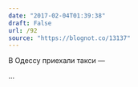 ```yaml
---
date: "2017-02-04T01:39:38"
draft: False
url: /92
source: "https://blognot.co/13137"
---
```


В Одессу приехали такси — 

...
